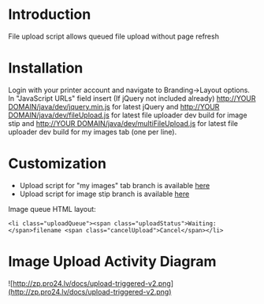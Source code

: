 # Introduction #

File upload script allows queued file upload without page refresh

# Installation #

Login with your printer account and navigate to Branding->Layout options. In "JavaScript URLs" field insert (If jQuery not included already) [http://YOUR DOMAIN/java/dev/jquery.min.js](http://zetaprints.com/java/dev/jquery.min.js) for latest jQuery and [http://YOUR DOMAIN/java/dev/fileUpload.js](http://zetaprints.com/java/dev/fileUpload.js) for latest file uploader dev build for image stip and [http://YOUR DOMAIN/java/dev/multiFileUpload.js](http://zetaprints.com/java/dev/multiFileUpload.js) for latest file uploader dev build for my images tab (one per line).

# Customization #

  * Upload script for "my images" tab branch is available [here](http://code.google.com/p/web-to-print-scripts/source/browse/branches/bulk_upload/)
  * Upload script for image stip branch is available [here](http://code.google.com/p/web-to-print-scripts/source/browse/branches/file_upload/)

Image queue HTML layout:

`<li class="uploadQueue"><span class="uploadStatus">Waiting: </span>filename <span class="cancelUpload">Cancel</span></li>`

# Image Upload Activity Diagram #

![http://zp.pro24.lv/docs/upload-triggered-v2.png](http://zp.pro24.lv/docs/upload-triggered-v2.png)